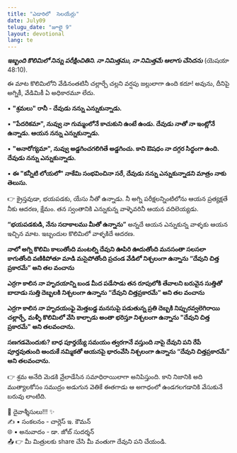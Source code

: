 ```yaml
---
title: "ఎడారిలో  సెలయేర్లు"
date: July09
telugu_date: "జూలై 9"
layout: devotional
lang: te
---
```


***ఇబ్బంది కొలిమిలో నిన్ను పరీక్షించితిని. నా నిమిత్తము, నా నిమిత్తమే  ఆలాగు చేసెదను*** (యెషయా 48:10).

ఈ మాట కొలిమిలోని వేడినంతటినీ చల్లార్చే చల్లని వర్షపు జల్లులాగా ఉంది కదూ! అవును, దీనిపై అగ్నికీ, వేడిమికీ ఏ అధికారమూ లేదు. 

▪ **"శ్రమలు" రానీ - దేవుడు నన్ను ఎన్నుకున్నాడు.**

▪ **"పేదరికమా", నువ్వు నా గుమ్మంలోనే కాచుకుని ఉంటే ఉండు. దేవుడు నాతో నా ఇంట్లోనే ఉన్నాడు. ఆయన నన్ను ఎన్నుకున్నాడు.**

▪ **"అనారోగ్యమా", నువ్వు అడ్డగించగలిగితే అడ్డగించు. కాని ఔషధం నా దగ్గర సిద్ధంగా ఉంది. దేవుడు నన్ను ఎన్నుకున్నాడు.**

▪ **ఈ "కన్నీటి లోయలో" నాకేమి సంభవించినా సరే, దేవుడు నన్ను ఎన్నుకున్నాడని మాత్రం నాకు తెలుసు.**

👉 క్రైస్తవుడా, భయపడకు, యేసు నీతో ఉన్నాడు. నీ అగ్ని పరీక్షలన్నింటిలోను ఆయన ప్రత్యక్షతే నీకు ఆదరణ, క్షేమం. తన స్వంతానికి ఎన్నుకున్న వాళ్ళెవరినీ  ఆయన వదిలెయ్యడు. 

**“భయపడకుడి, నేను సదాకాలము మీతో ఉన్నాను”** అన్నదే ఆయన ఎన్నుకున్న వాళ్ళకు ఆయన ఇచ్చిన మాట. ఇబ్బందుల కొలిమిలో వాళ్ళకిదే ఆదరణ.

**నాలో అగ్ని కొలిమి కాలుతోంది మంటల్ని దేవుని ఊపిరి ఊదుతోంది మనసంతా సలసలా కాగుతోంది వణికిపోతూ మాడి మసైపోతోంది ప్రచండ వేడిలో నిశ్చలంగా ఉన్నాను “దేవుని చిత్త ప్రకారమే” అని తల వంచాను**

**ఎర్రగా కాలిన నా హృదయాన్ని బండ మీద పడేసాడు తన రూపులోకి తేవాలని బరువైన సుత్తితో బాదాడు సుత్తి దెబ్బలకి నిశ్చలంగా ఉన్నాను “దేవుని చిత్తప్రకారమే” అని తల వంచాను**

**ఎర్రగా కాలిన నా హృదయంఫై మెత్తబడ్డ మనసుపై పడుతున్న ప్రతి దెబ్బకి నిప్పురవ్వలెగిరాయి చల్లార్చే, మళ్ళీ కొలిమిలో వేసి కాల్చాడు అంతా భరిస్తూ నిశ్చలంగా ఉన్నాను "దేవుని చిత్త ప్రకారమే" అని తలవంచాను.**

**సణగడమెందుకు? బాధ పూర్తయ్యే సమయం త్వరగానే వస్తుంది నాపై దేవుని పని రేపే పూర్తవుతుంది అందుకే నమ్మికతో ఆయనపై భారంవేసి నిశ్చలంగా ఉన్నాను “దేవుని చిత్తప్రకారమే” అని తలవంచాను.**

👉 శ్రమ అనేది మెడకి వ్రేలాడేసిన సమాధిరాయిలాగా అనిపిస్తుంది. కాని నిజానికి అది ముత్యాలకోసం సముద్రం అడుగున వెతికే ఈతగాడు ఆ అగాధంలో ఉండగలగడానికి వేసుకునే బరువు లాంటిది.

<div class="blessing">🙏 <span class="bless-text">దైవాశ్శీసులు!!!</span> ✨</div>

<div class="credit">✍️ <span class="credit-text">▪ సంకలనం - చార్లెస్ ఇ. కౌమన్</span></div>
<div class="credit">🌐 <span class="credit-text">▪ అనువాదం - డా. జోబ్ సుదర్శన్</span></div>


<div class="share">📤 👉 <span class="share-text">మీ మిత్రులకు share చేసి మీ వంతుగా దేవుని పని చేయండి.</span></div>

